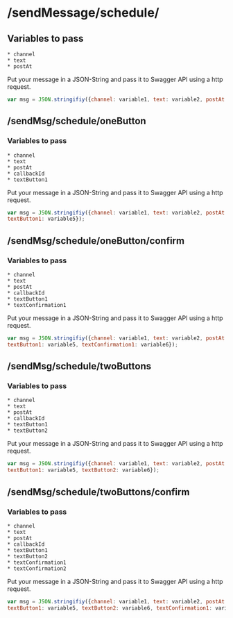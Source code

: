 # /sendMessage/schedule/

## Variables to pass

```
* channel
* text
* postAt
```

Put your message in a JSON-String and pass it to Swagger API using a http request.

```javascript
var msg = JSON.stringifiy({channel: variable1, text: variable2, postAt: variable3,});
```
  
## /sendMsg/schedule/oneButton

### Variables to pass

``` 
* channel
* text
* postAt
* callbackId
* textButton1
```

Put your message in a JSON-String and pass it to Swagger API using a http request.

```javascript
var msg = JSON.stringifiy({channel: variable1, text: variable2, postAt: variable3, callbackId: variable4, 
textButton1: variable5});
```
  
## /sendMsg/schedule/oneButton/confirm

### Variables to pass

``` 
* channel
* text
* postAt
* callbackId
* textButton1
* textConfirmation1
```

Put your message in a JSON-String and pass it to Swagger API using a http request.

```javascript
var msg = JSON.stringifiy({channel: variable1, text: variable2, postAt: variable3, callbackId: variable4, 
textButton1: variable5, textConfirmation1: variable6});
```

## /sendMsg/schedule/twoButtons

### Variables to pass

``` 
* channel
* text
* postAt
* callbackId
* textButton1
* textButton2
```

Put your message in a JSON-String and pass it to Swagger API using a http request.

```javascript
var msg = JSON.stringifiy({channel: variable1, text: variable2, postAt: variable3, callbackId: variable4, 
textButton1: variable5, textButton2: variable6});
```

## /sendMsg/schedule/twoButtons/confirm

### Variables to pass

``` 
* channel
* text
* postAt
* callbackId
* textButton1
* textButton2
* textConfirmation1
* textConfirmation2
```

Put your message in a JSON-String and pass it to Swagger API using a http request.

```javascript
var msg = JSON.stringifiy({channel: variable1, text: variable2, postAt: variable3, callbackId: variable4, 
textButton1: variable5, textButton2: variable6, textConfirmation1: variable7, textConfirmation2: variable8});
```
